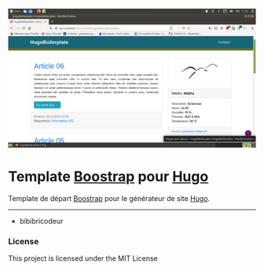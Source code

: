 ![](logo.png)

Template [Boostrap](https://getbootstrap.com/) pour [Hugo](https://gohugo.io)
=======================================

Template de départ [Boostrap](https://getbootstrap.com/) pour le générateur de site [Hugo](https://gohugo.io).

* * *

* bibibricodeur

### License

This project is licensed under the MIT License
